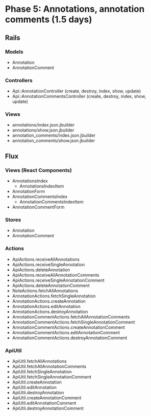 # Phase 5: Annotations, annotation comments (1.5 days)

## Rails
### Models
* Annotation
* AnnotationComment

### Controllers
* Api::AnnotationController (create, destroy, index, show, update)
* Api::AnnotationCommentsController (create, destroy, index, show, update)

### Views
* annotations/index.json.jbuilder
* annotations/show.json.jbuilder
* annotation_comments/index.json.jbuilder
* annotation_comments/show.json.jbuilder

## Flux
### Views (React Components)
* AnnotationsIndex
  - AnnotationsIndexItem
* AnnotationForm
* AnnotationCommentsIndex
  - AnnotationCommentsIndexItem
* AnnotationCommentForm

### Stores
* Annotation
* AnnotationComment

### Actions
* ApiActions.receiveAllAnnotations
* ApiActions.receiveSingleAnnotation
* ApiActions.deleteAnnotation
* ApiActions.receiveAllAnnotationComments
* ApiActions.receiveSingleAnnotationComment
* ApiActions.deleteAnnotationComment
* NoteActions.fetchAllAnnotations
* AnnotationActions.fetchSingleAnnotation
* AnnotationActions.createAnnotation
* AnnotationActions.editAnnotation
* AnnotationActions.destroyAnnotation
* AnnotationCommentActions.fetchAllAnnotationComments
* AnnotationCommentActions.fetchSingleAnnotationComment
* AnnotationCommentActions.createAnnotationComment
* AnnotationCommentActions.editAnnotationComment
* AnnotationCommentActions.destroyAnnotationComment

### ApiUtil
* ApiUtil.fetchAllAnnotations
* ApiUtil.fetchAllAnnotationComments
* ApiUtil.fetchSingleAnnotation
* ApiUtil.fetchSingleAnnotationComment
* ApiUtil.createAnnotation
* ApiUtil.editAnnotation
* ApiUtil.destroyAnnotation
* ApiUtil.createAnnotationComment
* ApiUtil.editAnnotationComment
* ApiUtil.destroyAnnotationComment

